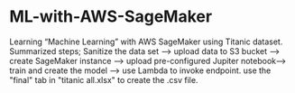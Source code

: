 # ML-with-AWS-SageMaker
Learning “Machine Learning” with AWS SageMaker using Titanic dataset. 
Summarized steps; Sanitize the data set --> upload data to S3 bucket --> create SageMaker instance --> upload pre-configured Jupiter notebook--> train and create the model --> use Lambda to invoke endpoint. 
use the "final" tab in "titanic all.xlsx" to create the .csv file. 
